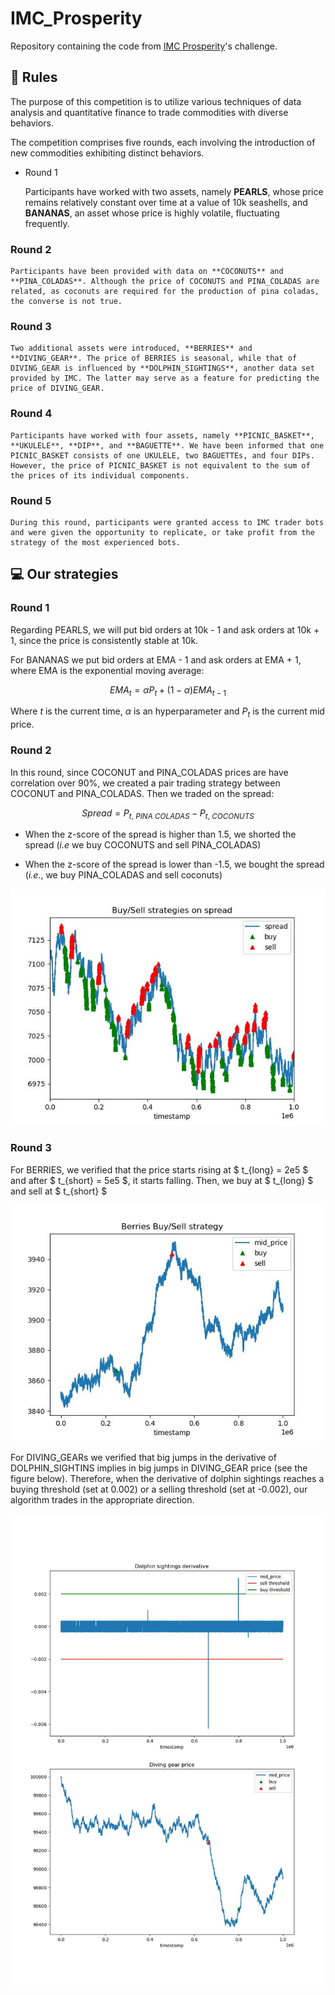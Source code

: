 # IMC_Prosperity

Repository containing the code from [IMC Prosperity](https://prosperity.imc.com/)'s challenge. 

## :scroll: Rules

The purpose of this competition is to utilize various techniques of data analysis and quantitative finance to trade commodities with diverse behaviors.

The competition comprises five rounds, each involving the introduction of new commodities exhibiting distinct behaviors.

* Round 1

    Participants have worked with two assets, namely **PEARLS**, whose price remains relatively constant over time at a value of 10k seashells, and **BANANAS**, an asset whose price is highly volatile, fluctuating frequently.

### Round 2

    Participants have been provided with data on **COCONUTS** and **PINA_COLADAS**. Although the price of COCONUTS and PINA_COLADAS are related, as coconuts are required for the production of pina coladas, the converse is not true.

### Round 3

    Two additional assets were introduced, **BERRIES** and **DIVING_GEAR**. The price of BERRIES is seasonal, while that of DIVING_GEAR is influenced by **DOLPHIN_SIGHTINGS**, another data set provided by IMC. The latter may serve as a feature for predicting the price of DIVING_GEAR.

### Round 4

    Participants have worked with four assets, namely **PICNIC_BASKET**, **UKULELE**, **DIP**, and **BAGUETTE**. We have been informed that one PICNIC_BASKET consists of one UKULELE, two BAGUETTEs, and four DIPs. However, the price of PICNIC_BASKET is not equivalent to the sum of the prices of its individual components.

### Round 5

    During this round, participants were granted access to IMC trader bots and were given the opportunity to replicate, or take profit from the strategy of the most experienced bots.

## :computer: Our strategies

### Round 1

Regarding PEARLS, we will put bid orders at 10k - 1 and ask orders at 10k + 1, since the price is consistently stable at 10k.

For BANANAS we put bid orders at EMA - 1 and ask orders at EMA + 1, where EMA is the exponential moving average:

$$
    EMA_{t} = \alpha P_{t} + (1-\alpha) EMA_{t-1}
$$

Where $t$ is the current time, $\alpha$ is an hyperparameter and $P_{t}$ is the current mid price.

### Round 2

In this round, since COCONUT and PINA_COLADAS prices are have correlation over 90%, we created a pair trading strategy between COCONUT and PINA_COLADAS. Then we traded on the spread:

$$
    Spread = P_{t, \ PINA \ COLADAS} - P_{t, \ COCONUTS}
$$

* When the z-score of the spread is higher than 1.5, we shorted the spread (*i.e* we buy COCONUTS and sell PINA_COLADAS)

* When the z-score of the spread is lower than -1.5, we bought the spread (*i.e.*, we buy PINA_COLADAS and sell coconuts)


<p align="center">
  <img src="img/pina_coladas-coconut.jpg" />
</p>

### Round 3

For BERRIES, we verified that the price starts rising at $ t_{long} = 2e5 $ and after $ t_{short} = 5e5 $, it starts falling. Then, we buy at $ t_{long} $ and sell at $ t_{short} $

<p align="center">
  <img src="img/berries.jpg" />
</p>


For DIVING_GEARs we verified that big jumps in the derivative of DOLPHIN_SIGHTINS implies in big jumps in DIVING_GEAR price (see the figure below). Therefore, when the derivative of dolphin sightings reaches a buying threshold (set at 0.002) or a selling threshold (set at -0.002), our algorithm trades in the appropriate direction.

<p align="center">
  <img src="img/dolphin-diving_gear.jpg" />
</p>

